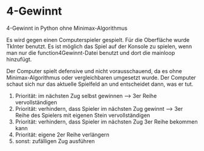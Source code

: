 # 4-Gewinnt
4-Gewinnt in Python ohne Minimax-Algorithmus


Es wird gegen einen Computerspieler gespielt.
Für die Oberfläche wurde TkInter benutzt. 
Es ist möglich das Spiel auf der Konsole zu spielen, wenn man nur die function4Gewinnt-Datei benutzt und dort die mainloop hinzufügt.

Der Computer spielt defensive und nicht vorausschauend, da es ohne Minimax-Algorithmus oder vergleichbaren umgesetzt wurde. Der Computer schaut sich nur das aktuelle Spielfeld an und entscheidet dann, was er tut.
  1. Priorität: im nächsten Zug selbst gewinnen --> 3er Reihe vervollständigen
  2. Priorität: verhindern, dass Spieler im nächsten Zug gewinnt --> 3er Reihe des Spielers mit eigenen Stein vervollständigen
  3. Priorität: verhindern, dass Spieler im nächsten Zug 3er Reihe bekommen kann
  4. Priorität: eigene 2er Reihe verlängern
  5. sonst: zufälligen Zug ausführen
